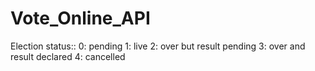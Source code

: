 # Vote_Online_API

Election status::
    0: pending
    1: live
    2: over but result pending
    3: over and result declared
    4: cancelled
